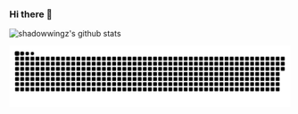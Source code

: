 ### Hi there 👋

<!--
**shadowwingz/shadowwingz** is a ✨ _special_ ✨ repository because its `README.md` (this file) appears on your GitHub profile.

Here are some ideas to get you started:

- 🔭 I’m currently working on ...
- 🌱 I’m currently learning ...
- 👯 I’m looking to collaborate on ...
- 🤔 I’m looking for help with ...
- 💬 Ask me about ...
- 📫 How to reach me: ...
- 😄 Pronouns: ...
- ⚡ Fun fact: ...
-->

![shadowwingz's github stats](https://github-readme-stats.vercel.app/api?username=shadowwingz&count_private=true)

<a href=#><img src="contributions.svg"></a>
